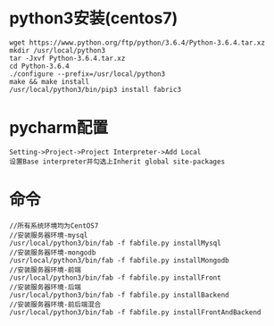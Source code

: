 # python3安装(centos7)
    wget https://www.python.org/ftp/python/3.6.4/Python-3.6.4.tar.xz
    mkdir /usr/local/python3
    tar -Jxvf Python-3.6.4.tar.xz
    cd Python-3.6.4
    ./configure --prefix=/usr/local/python3
    make && make install
    /usr/local/python3/bin/pip3 install fabric3

# pycharm配置
    Setting->Project->Project Interpreter->Add Local
    设置Base interpreter并勾选上Inherit global site-packages

# 命令
    //所有系统环境均为CentOS7
    //安装服务器环境-mysql
    /usr/local/python3/bin/fab -f fabfile.py installMysql
    //安装服务器环境-mongodb
    /usr/local/python3/bin/fab -f fabfile.py installMongodb
    //安装服务器环境-前端
    /usr/local/python3/bin/fab -f fabfile.py installFront
    //安装服务器环境-后端
    /usr/local/python3/bin/fab -f fabfile.py installBackend
    //安装服务器环境-前后端混合
    /usr/local/python3/bin/fab -f fabfile.py installFrontAndBackend